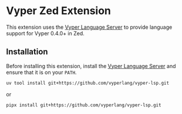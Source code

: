 # Vyper Zed Extension

This extension uses the [Vyper Language Server](https://github.com/vyperlang/vyper-lsp/tree/v0.4.0-support) to provide language support for Vyper 0.4.0+ in Zed.

## Installation

Before installing this extension, install the [Vyper Language Server](https://github.com/vyperlang/vyper-lsp) and ensure that it is on your `PATH`.

```sh
uv tool install git+https://github.com/vyperlang/vyper-lsp.git
```

or

```sh
pipx install git+https://github.com/vyperlang/vyper-lsp.git
```
